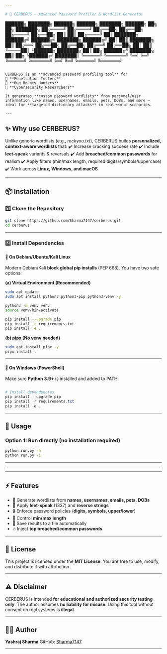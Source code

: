 ```yaml
---

# 🔐 CERBERUS – Advanced Password Profiler & Wordlist Generator

```
 ██████╗   ███████╗   ██████╗    ██████╗    ███████╗   ██████╗    ██╗   ██╗   ███████╗
██╔════╝   ██╔════╝   ██╔══██╗   ██╔══██╗   ██╔════╝   ██╔══██╗   ██║   ██║   ██╔════╝
██║        ███████╗   ██████╔╝   ██████╔╝   ███████╗   ██████╔╝   ██║   ██║   ███████╗
██║        ██╔══╝     ██╔══██╗   ██╔══██╗   ██╔══╝     ██╔══██╗   ██║   ██║   ╚════██║
╚██████╗   ███████╗   ██║  ██╗   ██████╔╝   ███████╗   ██║  ██╗   ╚██████╔╝   ███████║
 ╚═════╝   ╚══════╝   ╚═╝  ╚═╝   ╚═════╝    ╚══════╝   ╚═╝  ╚═╝    ╚═════╝    ╚══════╝
```

CERBERUS is an **advanced password profiling tool** for
🔹 **Penetration Testers**
🔹 **Bug Bounty Hunters**
🔹 **Cybersecurity Researchers**

It generates **custom password wordlists** from personal/user information like names, usernames, emails, pets, DOBs, and more – ideal for **targeted dictionary attacks** in real-world scenarios.

---
```


## ✨ Why use CERBERUS?

Unlike generic wordlists (e.g., *rockyou.txt*), CERBERUS builds **personalized, context-aware wordlists** that:
✔️ Increase cracking success rate
✔️ Include **leet-speak** variants & reversals
✔️ Add **breached/common passwords** for realism
✔️ Apply filters (min/max length, required digits/symbols/uppercase)
✔️ Work across **Linux, Windows, and macOS**

---

## 📦 Installation

### 1️⃣ Clone the Repository

```bash
git clone https://github.com/Sharma7147/cerberus.git
cd cerberus
```

---

### 2️⃣ Install Dependencies

#### 🔹 On **Debian/Ubuntu/Kali Linux**

Modern Debian/Kali **block global pip installs** (PEP 668).
You have two safe options:

**(a) Virtual Environment (Recommended)**

```bash
sudo apt update
sudo apt install python3 python3-pip python3-venv -y

python3 -m venv venv
source venv/bin/activate

pip install --upgrade pip
pip install -r requirements.txt
pip install -e .
```

**(b) pipx (No venv needed)**

```bash
sudo apt install pipx -y
pipx install .
```

---

#### 🔹 On **Windows (PowerShell)**

Make sure **Python 3.9+** is installed and added to PATH.

```powershell

# Install dependencies
pip install --upgrade pip
pip install -r requirements.txt
pip install -e .
```

---

## 🚀 Usage

### Option 1: Run directly (no installation required)

```bash
python run.py -h
python run.py -i
```

---

---


---

## ⚡ Features

* 🔑 Generate wordlists from **names, usernames, emails, pets, DOBs**
* 🔄 Apply **leet-speak** (1337) and **reverse strings**
* 🔒 Enforce password policies (**digits, symbols, upper/lower**)
* 📏 Control **min/max length**
* 📂 Save results to a file automatically
* 🔥 Inject **top breached/common passwords**

---

## 📜 License

This project is licensed under the **MIT License**.
You are free to use, modify, and distribute it with attribution.

---

## ⚠️ Disclaimer

CERBERUS is intended **for educational and authorized security testing only**.
The author assumes **no liability for misuse**.
Using this tool without consent on real systems is **illegal**.

---

## 👨‍💻 Author

**Yashraj Sharma**
GitHub: [Sharma7147](https://github.com/Sharma7147)

---
